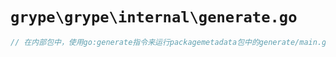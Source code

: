 # `grype\grype\internal\generate.go`

```go
// 在内部包中，使用go:generate指令来运行packagemetadata包中的generate/main.go文件
```